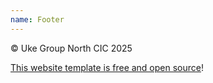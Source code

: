 ```yaml
---
name: Footer
---
```


©️ Uke Group North CIC 2025

[This website template is free and open source](https://github.com/chobbledotcom/uke-group-north)!
